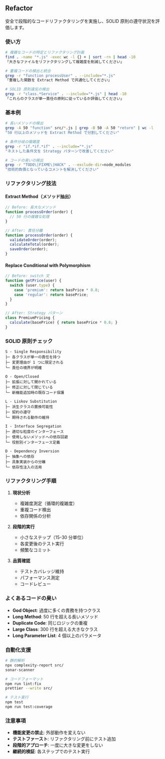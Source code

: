 ## Refactor

安全で段階的なコードリファクタリングを実施し、SOLID 原則の遵守状況を評価します。

### 使い方

```bash
# 複雑なコードの特定とリファクタリング計画
find . -name "*.js" -exec wc -l {} + | sort -rn | head -10
「大きなファイルをリファクタリングして複雑度を削減してください」

# 重複コードの検出と統合
grep -r "function processUser" . --include="*.js"
「重複した関数を Extract Method で共通化してください」

# SOLID 原則違反の検出
grep -r "class.*Service" . --include="*.js" | head -10
「これらのクラスが単一責任の原則に従っているか評価してください」
```

### 基本例

```bash
# 長いメソッドの検出
grep -A 50 "function" src/*.js | grep -B 50 -A 50 "return" | wc -l
"50 行以上のメソッドを Extract Method で分割してください"

# 条件分岐の複雑度
grep -r "if.*if.*if" . --include="*.js"
"ネストした条件文を Strategy パターンで改善してください"

# コードの臭いの検出
grep -r "TODO\|FIXME\|HACK" . --exclude-dir=node_modules
"技術的負債となっているコメントを解決してください"
```

### リファクタリング技法

#### Extract Method（メソッド抽出）

```javascript
// Before: 長大なメソッド
function processOrder(order) {
  // 50 行の複雑な処理
}

// After: 責任分離
function processOrder(order) {
  validateOrder(order);
  calculateTotal(order);
  saveOrder(order);
}
```

#### Replace Conditional with Polymorphism

```javascript
// Before: switch 文
function getPrice(user) {
  switch (user.type) {
    case 'premium': return basPrice * 0.8;
    case 'regular': return basePrice;
  }
}

// After: Strategy パターン
class PremiumPricing {
  calculate(basePrice) { return basePrice * 0.8; }
}
```

### SOLID 原則チェック

```
S - Single Responsibility
├─ 各クラスが単一の責任を持つ
├─ 変更理由が 1 つに限定される
└─ 責任の境界が明確

O - Open/Closed
├─ 拡張に対して開かれている
├─ 修正に対して閉じている
└─ 新機能追加時の既存コード保護

L - Liskov Substitution
├─ 派生クラスの置換可能性
├─ 契約の遵守
└─ 期待される動作の維持

I - Interface Segregation
├─ 適切な粒度のインターフェース
├─ 使用しないメソッドへの依存回避
└─ 役割別インターフェース定義

D - Dependency Inversion
├─ 抽象への依存
├─ 具象実装からの分離
└─ 依存性注入の活用
```

### リファクタリング手順

1. **現状分析**
   - 複雑度測定（循環的複雑度）
   - 重複コード検出
   - 依存関係の分析

2. **段階的実行**
   - 小さなステップ（15-30 分単位）
   - 各変更後のテスト実行
   - 頻繁なコミット

3. **品質確認**
   - テストカバレッジ維持
   - パフォーマンス測定
   - コードレビュー

### よくあるコードの臭い

- **God Object**: 過度に多くの責務を持つクラス
- **Long Method**: 50 行を超える長いメソッド
- **Duplicate Code**: 同じロジックの重複
- **Large Class**: 300 行を超える大きなクラス
- **Long Parameter List**: 4 個以上のパラメータ

### 自動化支援

```bash
# 静的解析
npx complexity-report src/
sonar-scanner

# コードフォーマット
npm run lint:fix
prettier --write src/

# テスト実行
npm test
npm run test:coverage
```

### 注意事項

- **機能変更の禁止**: 外部動作を変えない
- **テストファースト**: リファクタリング前にテスト追加
- **段階的アプローチ**: 一度に大きな変更をしない
- **継続的検証**: 各ステップでのテスト実行

